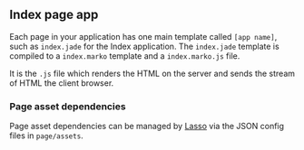 Index page app
--------------

Each page in your application has one main template called `[app name]`, such as `index.jade` for the Index application. The `index.jade` template is compiled to a `index.marko` template and a `index.marko.js` file.

It is the `.js` file which renders the HTML on the server and sends the stream of HTML the client browser.

### Page asset dependencies

Page asset dependencies can be managed by [Lasso](https://github.com/lasso-js/lasso) via the JSON config files in `page/assets`.
